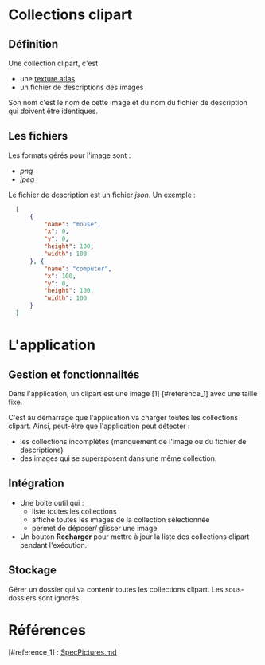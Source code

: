 # Collections clipart

## Définition

Une collection clipart, c'est

* une [texture atlas](https://en.wikipedia.org/wiki/Texture_atlas).
* un fichier de descriptions des images

Son nom c'est le nom de cette image et du nom du fichier de description qui
doivent être identiques.


## Les fichiers

Les formats gérés pour l'image sont :

* *png*
* *jpeg*

Le fichier de description est un fichier *json*.
Un exemple :
```json
  [
      {
          "name": "mouse",
          "x": 0,
          "y": 0,
          "height": 100,
          "width": 100
      }, {
          "name": "computer",
          "x": 100,
          "y": 0,
          "height": 100,
          "width": 100
      }
  ]
```


# L'application

## Gestion et fonctionnalités

Dans l'application, un clipart est une image [1] [#reference_1] avec une taille
fixe.

C'est au démarrage que l'application va charger toutes les collections clipart.
Ainsi, peut-être que l'application peut détecter :

* les collections incomplètes (manquement de l'image ou du fichier de descriptions)
* des images qui se supersposent dans une même collection.


## Intégration 

* Une boite outil qui :
    * liste toutes les collections
    * affiche toutes les images de la collection sélectionnée
    * permet de déposer/ glisser une image
* Un bouton **Recharger** pour mettre à jour la liste des collections clipart
pendant l'exécution.


## Stockage

Gérer un dossier qui va contenir toutes les collections clipart.
Les sous-dossiers sont ignorés.


# Références

[#reference_1] : [SpecPictures.md](SpecPictures.md)
